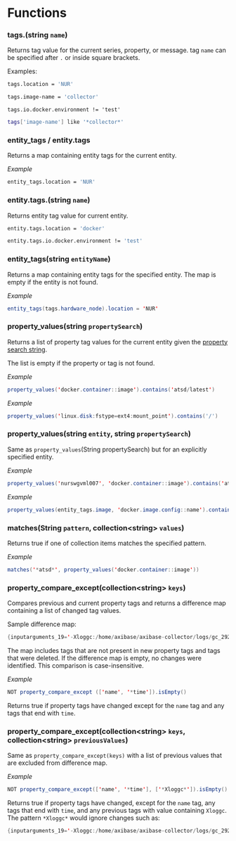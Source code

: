 # Functions

### tags.(string `name`)

Returns tag value for the current series, property, or message. tag `name` can be specified after `.` or inside square brackets.

Examples:

```sh
tags.location = 'NUR'
```

```sh
tags.image-name = 'collector'
```

```
tags.io.docker.environment != 'test'
```

```sh
tags['image-name'] like '*collector*'
```

### entity_tags / entity.tags

Returns a map containing entity tags for the current entity.

_Example_

```sh
entity_tags.location = 'NUR'
```

### entity.tags.(string `name`)

Returns entity tag value for current entity.

```sh
entity.tags.location = 'docker'
```

```sh
entity.tags.io.docker.environment != 'test'
```

### entity_tags(string `entityName`)

Returns a map containing entity tags for the specified entity.
The map is empty if the entity is not found.

_Example_

```java
entity_tags(tags.hardware_node).location = 'NUR'
```

### property_values(string `propertySearch`) 

Returns a list of property tag values for the current entity given the [property search string](../property-search-syntax.md).

The list is empty if the property or tag is not found.

_Example_

```java
property_values('docker.container::image').contains('atsd/latest')
```

_Example_

```java
property_values('linux.disk:fstype=ext4:mount_point').contains('/')
```

### property_values(string `entity`, string `propertySearch`) 

Same as `property_values`(String propertySearch) but for an explicitly specified entity.

_Example_

```java
property_values('nurswgvml007', 'docker.container::image').contains('atsd/latest')
```

_Example_

```java
property_values(entity_tags.image, 'docker.image.config::name').contains('atsd/latest')
```

### matches(String `pattern`, collection\<string> `values`)

Returns true if one of collection items matches the specified pattern.

_Example_

```java
matches('*atsd*', property_values('docker.container::image'))
```



### property_compare_except(collection\<string> `keys`)

Compares previous and current property tags and returns a difference map containing a list of changed tag values. 

Sample difference map:

```java
{inputarguments_19='-Xloggc:/home/axibase/axibase-collector/logs/gc_29286.log' -> '-Xloggc:/home/axibase/axibase-collector/logs/gc_13091.log'}
```

The map includes tags that are not present in new property tags and tags that were deleted.
If the difference map is empty, no changes were identified.
This comparison is case-insensitive.

_Example_

```java
NOT property_compare_except (['name', '*time']).isEmpty()
```

Returns true if property tags have changed except for the `name` tag and any tags that end with `time`.

### property_compare_except(collection\<string> `keys`, collection\<string> `previousValues`)

Same as `property_compare_except(keys)` with a list of previous values that are excluded from difference map.

_Example_

```java
NOT property_compare_except(['name', '*time'], ['*Xloggc*']).isEmpty()
```

Returns true if property tags have changed, except for the `name` tag, any tags that end with `time`, and any previous tags with value containing `Xloggc`. The pattern `*Xloggc*` would ignore changes such as:

``` java
{inputarguments_19='-Xloggc:/home/axibase/axibase-collector/logs/gc_29286.log'-> '-Xloggc:/home/axibase/axibase-collector/logs/gc_13091.log'}
```
